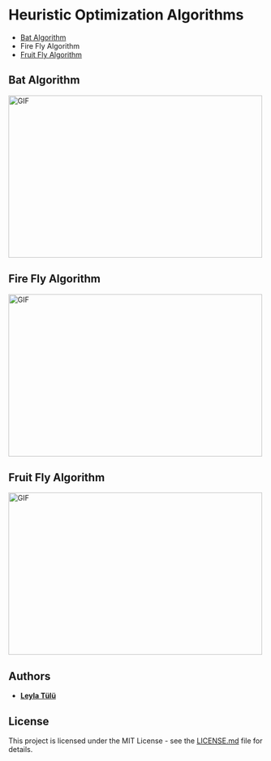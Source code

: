 # Heuristic Optimization Algorithms
* [Bat Algorithm](https://github.com/leylatulu/Optimization/tree/main/Bat)
* Fire Fly Algorithm
* [Fruit Fly Algorithm](https://github.com/leylatulu/Optimization/tree/main/FruitFly)

## Bat Algorithm
<img align="center" alt="GIF" src="https://user-images.githubusercontent.com/53316818/123526123-6cb7ca00-d6de-11eb-8fef-ee7b21232c92.gif?raw=true" width="500" height="320" />

## Fire Fly Algorithm 

<img align="center" alt="GIF" src="https://user-images.githubusercontent.com/53316818/123526127-72151480-d6de-11eb-935d-699d31e8b9d0.gif?raw=true" width="500" height="320" />


## Fruit Fly Algorithm

<img align="center" alt="GIF" src="https://user-images.githubusercontent.com/53316818/123526129-73ded800-d6de-11eb-8a75-53bf6c9d62e0.gif?raw=true" width="500" height="320" />



## Authors
* **[Leyla Tülü](https://github.com/leylatulu)**

## License
This project is licensed under the MIT License - see the [LICENSE.md](LICENSE) file for details.
